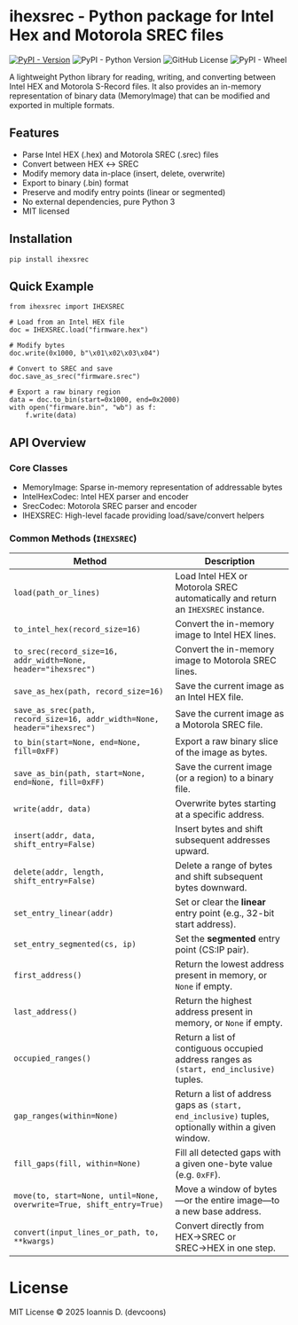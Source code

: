# ihexsrec - Python package for Intel Hex and Motorola SREC files

[![PyPI - Version](https://img.shields.io/pypi/v/ihexrec?style=for-the-badge)](https://pypi.org/project/ihexsrec)
![PyPI - Python Version](https://img.shields.io/pypi/pyversions/ihexsrec?style=for-the-badge)
![GitHub License](https://img.shields.io/github/license/devcoons/ihexsrec?style=for-the-badge)
![PyPI - Wheel](https://img.shields.io/pypi/wheel/ihexsrec?style=for-the-badge&color=%23F0F)

A lightweight Python library for reading, writing, and converting between Intel HEX and Motorola S-Record files.
It also provides an in-memory representation of binary data (MemoryImage) that can be modified and exported in multiple formats.

## Features

- Parse Intel HEX (.hex) and Motorola SREC (.srec) files
- Convert between HEX ↔ SREC
- Modify memory data in-place (insert, delete, overwrite)
- Export to binary (.bin) format
- Preserve and modify entry points (linear or segmented)
- No external dependencies, pure Python 3
- MIT licensed

## Installation

```
pip install ihexsrec
```

## Quick Example

```
from ihexsrec import IHEXSREC

# Load from an Intel HEX file
doc = IHEXSREC.load("firmware.hex")

# Modify bytes
doc.write(0x1000, b"\x01\x02\x03\x04")

# Convert to SREC and save
doc.save_as_srec("firmware.srec")

# Export a raw binary region
data = doc.to_bin(start=0x1000, end=0x2000)
with open("firmware.bin", "wb") as f:
    f.write(data)
```

## API Overview

### Core Classes

- MemoryImage: Sparse in-memory representation of addressable bytes
- IntelHexCodec: Intel HEX parser and encoder
- SrecCodec: Motorola SREC parser and encoder
- IHEXSREC: High-level facade providing load/save/convert helpers

### Common Methods (`IHEXSREC`)

| Method | Description |
|---------|--------------|
| `load(path_or_lines)` | Load Intel HEX or Motorola SREC automatically and return an `IHEXSREC` instance. |
| `to_intel_hex(record_size=16)` | Convert the in-memory image to Intel HEX lines. |
| `to_srec(record_size=16, addr_width=None, header="ihexsrec")` | Convert the in-memory image to Motorola SREC lines. |
| `save_as_hex(path, record_size=16)` | Save the current image as an Intel HEX file. |
| `save_as_srec(path, record_size=16, addr_width=None, header="ihexsrec")` | Save the current image as a Motorola SREC file. |
| `to_bin(start=None, end=None, fill=0xFF)` | Export a raw binary slice of the image as bytes. |
| `save_as_bin(path, start=None, end=None, fill=0xFF)` | Save the current image (or a region) to a binary file. |
| `write(addr, data)` | Overwrite bytes starting at a specific address. |
| `insert(addr, data, shift_entry=False)` | Insert bytes and shift subsequent addresses upward. |
| `delete(addr, length, shift_entry=False)` | Delete a range of bytes and shift subsequent bytes downward. |
| `set_entry_linear(addr)` | Set or clear the **linear** entry point (e.g., 32-bit start address). |
| `set_entry_segmented(cs, ip)` | Set the **segmented** entry point (CS:IP pair). |
| `first_address()` | Return the lowest address present in memory, or `None` if empty. |
| `last_address()` | Return the highest address present in memory, or `None` if empty. |
| `occupied_ranges()` | Return a list of contiguous occupied address ranges as `(start, end_inclusive)` tuples. |
| `gap_ranges(within=None)` | Return a list of address gaps as `(start, end_inclusive)` tuples, optionally within a given window. |
| `fill_gaps(fill, within=None)` | Fill all detected gaps with a given one-byte value (e.g. `0xFF`). |
| `move(to, start=None, until=None, overwrite=True, shift_entry=True)` | Move a window of bytes—or the entire image—to a new base address. |
| `convert(input_lines_or_path, to, **kwargs)` | Convert directly from HEX→SREC or SREC→HEX in one step. |


# License

MIT License © 2025 Ioannis D. (devcoons)
